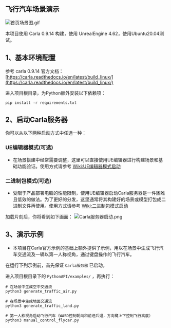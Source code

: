 ## 飞行汽车场景演示

![首页场景图.gif](/doc_images/intro.gif)

本项目使用 Carla 0.9.14 构建，使用 UnrealEngine 4.62，使用Ubuntu20.04测试。


## 1、基本环境配置
参考 carla 0.9.14 官方文档：[https://carla.readthedocs.io/en/latest/build_linux/](https://carla.readthedocs.io/en/latest/build_linux/)

进入项目根目录，为Python额外安装以下依赖项：
```shell
pip install -r requirements.txt
```

## 2、启动Carla服务器
你可以从以下两种启动方式中任选一种：
### UE编辑器模式(可选)
* 在场景搭建中经常需要调整，这里可以直接使用UE编辑器进行构建场景和基础功能验证。使用方式请参考 [Wiki:UE编辑器模式启动](https://github.com/Derkai52/Carla-FlyingCar-Exhibition/wiki/%E5%90%AF%E5%8A%A8Carla%E6%9C%8D%E5%8A%A1%E5%99%A8%EF%BC%88UE%E7%BC%96%E8%BE%91%E5%99%A8%E6%A8%A1%E5%BC%8F%EF%BC%89)

### 二进制包模式(可选)
* 受限于产品部署电脑的性能限制，使用UE编辑器启动Carla服务器是一件困难且低效的做法。为了更好的分发，这里通常将其构建好的场景或模型打包成二进制文件再使用。使用方式请参考 [Wiki:二进制包模式启动](https://github.com/Derkai52/Carla-FlyingCar-Exhibition/wiki/%E5%90%AF%E5%8A%A8Carla%E6%9C%8D%E5%8A%A1%E5%99%A8%EF%BC%88%E4%BA%8C%E8%BF%9B%E5%88%B6%E5%8C%85%E6%A8%A1%E5%BC%8F%EF%BC%89)

加载片刻后，你将看到如下画面：
![Carla服务器启动.png](/Carla-FlyingCar-Exhibition/doc_images/carla_run.png)

## 3、演示示例
- 本项目在Carla官方示例的基础上额外提供了示例，用以在场景中生成飞行汽车交通流及一辆以第一人称视角，通过键盘操作的飞行汽车。

在运行下列示例前，首先保证 `Carla服务器` 已启动。

进入项目根目录下的 `PythonAPI/examples/`
，再执行：
```shell
# 在场景中生成空中交通流
python3 generate_traffic_air.py

# 在场景中生成地面交通流
python3 generate_traffic_land.py

# 第一人称视角启动飞行汽车（WASD控制朝向和前进后退，方向键上下控制飞行高度）
python3 manual_control_flycar.py
```
